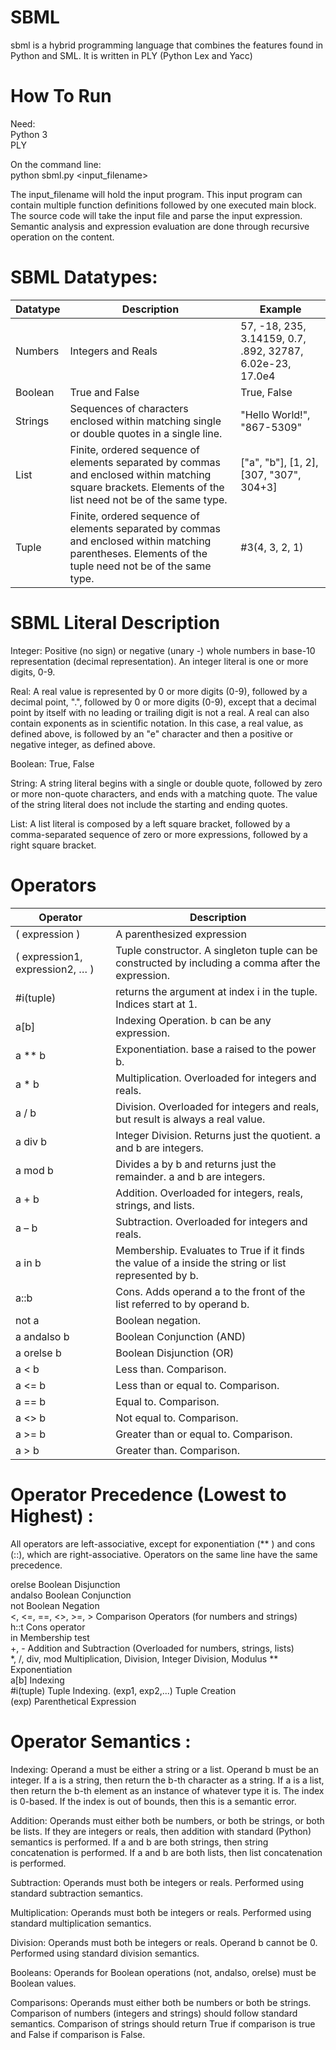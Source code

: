 # SBML
sbml is a hybrid programming language that combines the features found in Python and SML.  It is written in PLY (Python Lex and Yacc)

# How To Run
Need: <br />
Python 3 <br />
PLY

On the command line: <br />
python sbml.py <input_filename>

The input_filename will hold the input program.  This input program can contain multiple function definitions followed by one executed main block.
The source code will take the input file and parse the input expression.  Semantic analysis and expression evaluation are done through recursive
operation on the content.

# SBML Datatypes:
| Datatype | Description | Example |
| --- | --- | --- |
| Numbers | Integers and Reals | 57, -18, 235, 3.14159, 0.7, .892, 32787, 6.02e-23, 17.0e4 |
| Boolean | True and False | True, False |
| Strings | Sequences of characters enclosed within matching single or double quotes in a single line. |  "Hello World!", "867-5309" |
| List |  Finite, ordered sequence of elements separated by commas and enclosed within matching square brackets. Elements of the list need not be of the same type. | ["a", "b"], [1, 2], [307, "307", 304+3]  |
| Tuple | Finite, ordered sequence of elements separated by commas and enclosed within matching parentheses. Elements of the tuple need not be of the same type.  | #3(4, 3, 2, 1) |

# SBML Literal Description
Integer: Positive (no sign) or negative (unary -) whole numbers in base-10 representation (decimal representation). An integer literal is one or more digits, 0-9. <br />

Real: A real value is represented by 0 or more digits (0-9), followed by a decimal point, ".", followed by 0 or more digits (0-9), except that a decimal point by itself with no leading or trailing digit is not a real. A real can also contain exponents as in scientific  notation. In this case, a real value, as defined above, is followed by an "e" character and then a positive or negative integer, as defined above. <br />

Boolean: True, False <br />

String: A string literal begins with a single or double quote, followed by zero or more non-quote characters, and ends with a matching quote. The value of the string literal does not include the starting and ending quotes. <br />

List: A list literal is composed by a left square bracket, followed by a comma-separated sequence of zero or more expressions, followed by a right square bracket.

# Operators
| Operator | Description |
| --- | --- |
|  ( expression ) | A parenthesized expression |
|  ( expression1, expression2, … ) | Tuple constructor. A singleton tuple can be constructed by including a comma after the expression. |
|  #i(tuple) | returns the argument at index i in the tuple. Indices start at 1. |
| a[b] | Indexing Operation. b can be any expression. |
|  a ** b | Exponentiation. base a raised to the power b. |
|  a * b | Multiplication. Overloaded for integers and reals. |
|  a / b | Division. Overloaded for integers and reals, but result is always a real value. |
|  a div b  | Integer Division. Returns just the quotient. a and b are integers. |
|  a mod b | Divides a by b and returns just the remainder. a and b are integers. |
|  a + b | Addition. Overloaded for integers, reals, strings, and lists. |
|  a – b |  Subtraction. Overloaded for integers and reals. |
|  a in b | Membership. Evaluates to True if it finds the value of a inside the string or list represented by b. |
|  a::b  | Cons. Adds operand a to the front of the list referred to by operand b. |
|  not a | Boolean negation. |
|  a andalso b  |  Boolean Conjunction (AND) |
|  a orelse b  |  Boolean Disjunction (OR) |
|  a < b |  Less than. Comparison. |
|  a <= b  | Less than or equal to. Comparison. |
|   a == b  | Equal to. Comparison. |
|  a <> b  |  Not equal to. Comparison. |
|  a >= b  |  Greater than or equal to. Comparison. |
|  a > b  | Greater than. Comparison. |

# Operator Precedence (Lowest to Highest) :
All operators are left-associative, except for exponentiation  (** ) and cons (::), which are right-associative.  Operators on the same line have the same precedence.

orelse Boolean Disjunction <br />
andalso Boolean Conjunction <br />
not Boolean Negation <br />
 <, <=, ==, <>, >=, > Comparison Operators (for  numbers and strings) <br />
 h::t Cons operator <br />
 in Membership test <br />
 +, - Addition and Subtraction  (Overloaded for numbers, strings, lists) <br />
 \*, /, div, mod Multiplication, Division, Integer Division, Modulus ** Exponentiation <br />
 a[b] Indexing <br />
 #i(tuple) Tuple Indexing. (exp1, exp2,...) Tuple Creation <br />
 (exp) Parenthetical Expression

# Operator Semantics :

 Indexing: Operand a must be either a string or a list.  Operand b must be an integer. If a is a string,  then return the b-th character as a string. If a is a list, then return the b-th element as an instance of whatever type it is. The index is 0-based. If the index is out of bounds, then this is a semantic error.

 Addition: Operands must either both be numbers, or both be strings, or both be lists. If they are integers or reals, then addition with standard (Python)
  semantics is performed. If a and b are both strings, then string concatenation is performed. If a and b are both lists, then list concatenation is performed.

 Subtraction: Operands must both be integers or reals. Performed using standard subtraction semantics.

 Multiplication: Operands must both be integers or reals. Performed using standard multiplication semantics.

 Division: Operands must both be integers or reals. Operand b cannot be 0. Performed using standard division semantics.

 Booleans: Operands for Boolean operations (not, andalso, orelse) must be Boolean values.

 Comparisons: Operands must either both be numbers or both be strings. Comparison of numbers (integers and strings) should follow standard semantics. Comparison of strings should return True if comparison is true and False if comparison is False. 

